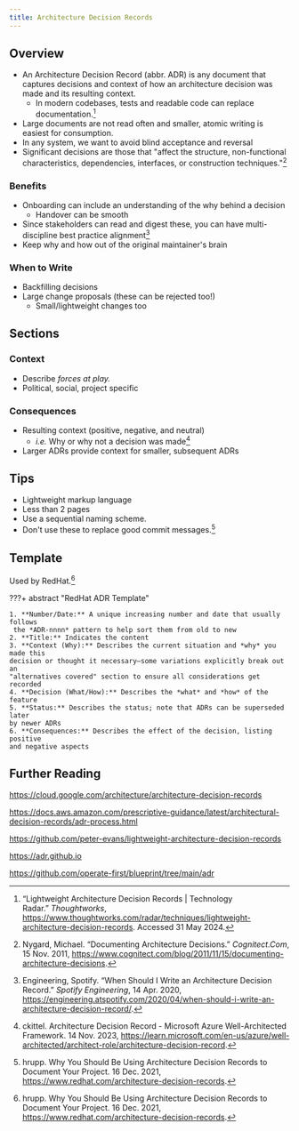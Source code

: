 ```yaml
---
title: Architecture Decision Records
---
```


## Overview

- An Architecture Decision Record (abbr. ADR) is any document that captures
decisions and context of how an architecture decision was made and its resulting
context.
    - In modern codebases, tests and readable code can replace documentation.[^4]
- Large documents are not read often and smaller, atomic writing is easiest for
consumption.
- In any system, we want to avoid blind acceptance and reversal
- Significant decisions are those that "affect the structure, non-functional
characteristics, dependencies, interfaces, or construction techniques."[^1]

### Benefits

- Onboarding can include an understanding of the why behind a decision
    - Handover can be smooth
- Since stakeholders can read and digest these, you can have multi-discipline
best practice alignment[^2]
- Keep why and how out of the original maintainer's brain

### When to Write

- Backfilling decisions
- Large change proposals (these can be rejected too!)
  - Small/lightweight changes too

## Sections

### Context

- Describe *forces at play.*
- Political, social, project specific

### Consequences

- Resulting context (positive, negative, and neutral)
  - *i.e.* Why or why not a decision was made[^5]
- Larger ADRs provide context for smaller, subsequent ADRs

## Tips

- Lightweight markup language
- Less than 2 pages
- Use a sequential naming scheme.
- Don't use these to replace good commit messages.[^3]

## Template

Used by RedHat.[^3]

???+ abstract "RedHat ADR Template"

    1. **Number/Date:** A unique increasing number and date that usually follows
     the *ADR-nnnn* pattern to help sort them from old to new
    2. **Title:** Indicates the content
    3. **Context (Why):** Describes the current situation and *why* you made this
    decision or thought it necessary—some variations explicitly break out an
    "alternatives covered" section to ensure all considerations get recorded
    4. **Decision (What/How):** Describes the *what* and *how* of the feature
    5. **Status:** Describes the status; note that ADRs can be superseded later
    by newer ADRs
    6. **Consequences:** Describes the effect of the decision, listing positive
    and negative aspects

## Further Reading

<https://cloud.google.com/architecture/architecture-decision-records>

<https://docs.aws.amazon.com/prescriptive-guidance/latest/architectural-decision-records/adr-process.html>

<https://github.com/peter-evans/lightweight-architecture-decision-records>

<https://adr.github.io>

<https://github.com/operate-first/blueprint/tree/main/adr>

[^1]: Nygard, Michael. “Documenting Architecture Decisions.” *Cognitect.Com*, 15 Nov. 2011, <https://www.cognitect.com/blog/2011/11/15/documenting-architecture-decisions>.
[^2]: Engineering, Spotify. “When Should I Write an Architecture Decision Record.” *Spotify Engineering*, 14 Apr. 2020, <https://engineering.atspotify.com/2020/04/when-should-i-write-an-architecture-decision-record/>.
[^3]: hrupp. Why You Should Be Using Architecture Decision Records to Document Your Project. 16 Dec. 2021, <https://www.redhat.com/architecture-decision-records>.
[^4]: “Lightweight Architecture Decision Records | Technology Radar.” *Thoughtworks*, <https://www.thoughtworks.com/radar/techniques/lightweight-architecture-decision-records>. Accessed 31 May 2024.
[^5]: ckittel. Architecture Decision Record - Microsoft Azure Well-Architected Framework. 14 Nov. 2023, <https://learn.microsoft.com/en-us/azure/well-architected/architect-role/architecture-decision-record>.
